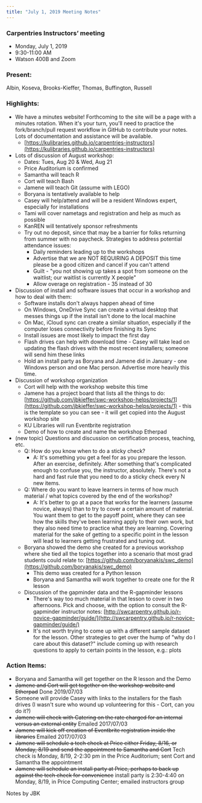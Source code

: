 ```yaml
---
title: "July 1, 2019 Meeting Notes"
---
```

### Carpentries Instructors’ meeting
- Monday, July 1, 2019
- 9:30-11:00 AM
- Watson 400B and Zoom

### Present:
Albin, Koseva, Brooks-Kieffer, Thomas, Buffington, Russell

### Highlights:
- We have a minutes website! Forthcoming to the site will be a page with a minutes rotation. When it's your turn, you'll need to practice the fork/branch/pull request workflow in GitHub to contribute your notes. Lots of documentation and assistance will be available.
  - [https://kulibraries.github.io/carpentries-instructors](https://kulibraries.github.io/carpentries-instructors)
- Lots of discussion of August workshop:
  - Dates: Tues, Aug 20 & Wed, Aug 21
  - Price Auditorium is confirmed
  - Samantha will teach R
  - Cort will teach Bash
  - Jamene will teach Git (assume with LEGO)
  - Boryana is tentatively available to help
  - Casey will help/attend and will be a resident Windows expert, especially for installations
  - Tami will cover nametags and registration and help as much as possible
  - KanREN will tentatively sponsor refreshments
  - Try out no deposit, since that may be a barrier for folks returning from summer with no paycheck. Strategies to address potential attendance issues:
    - Daily reminders leading up to the workshops
    - Advertise that we are NOT REQUIRING A DEPOSIT this time please be a good citizen and cancel if you can't attend
    - Guilt - "you not showing up takes a spot from someone on the waitlist; our waitlist is currently X people"
    - Allow overage on registration - 35 instead of 30
- Discussion of install and software issues that occur in a workshop and how to deal with them:
  - Software installs don't always happen ahead of time
  - On Windows, OneDrive Sync can create a virtual desktop that messes things up if the install isn't done to the local machine
  - On Mac, iCloud sync can create a similar situation, especially if the computer loses connectivity before finishing its Sync
  - Install issues are most likely to impact the first day
  - Flash drives can help with download time - Casey will take lead on updating the flash drives with the most recent installers; someone will send him these links
  - Hold an install party as Boryana and Jamene did in January - one Windows person and one Mac person. Advertise more heavily this time.
- Discussion of workshop organization
  - Cort will help with the workshop website this time
  - Jamene has a project board that lists all the things to do: [https://github.com/jbkieffer/swc-workshop-helps/projects/1](https://github.com/jbkieffer/swc-workshop-helps/projects/1) - this is the template so you can see - it will get copied into the August workshop site
  - KU Libraries will run Eventbrite registration
  - Demo of how to create and name the workshop Etherpad
- (new topic) Questions and discussion on certification process, teaching, etc.
  - Q: How do you know when to do a sticky check?
    - A: It's something you get a feel for as you prepare the lesson. After an exercise, definitely. After something that's complicated enough to confuse you, the instructor, absolutely. There's not a hard and fast rule that you need to do a sticky check every N new items.
  - Q: Where do you want to leave learners in terms of how much material / what topics covered by the end of the workshop?
    - A: It's better to go at a pace that works for the learners (assume novice, always) than to try to cover a certain amount of material. You want them to get to the payoff point, where they can see how the skills they've been learning apply to their own work, but they also need time to practice what they are learning. Covering material for the sake of getting to a specific point in the lesson will lead to learners getting frustrated and tuning out.
  - Boryana showed the demo she created for a previous workshop where she tied all the topics together into a scenario that most grad students could relate to: [https://github.com/boryanakis/swc_demo](https://github.com/boryanakis/swc_demo)
    - This demo was created for a Python lesson
    - Boryana and Samantha will work together to create one for the R lesson
  - Discussion of the gapminder data and the R-gapminder lessons
    - There's way too much material in that lesson to cover in two afternoons. Pick and choose, with the option to consult the R-gapminder instructor notes: [http://swcarpentry.github.io/r-novice-gapminder/guide/](http://swcarpentry.github.io/r-novice-gapminder/guide/)
    - It's not worth trying to come up with a different sample dataset for the lesson. Other strategies to get over the hump of "why do I care about this dataset?" include coming up with research questions to apply to certain points in the lesson, e.g.: plots

### Action Items:
- Boryana and Samantha will get together on the R lesson and the Demo
- ~~Jamene and Cort will get together on the workshop website and Etherpad~~ Done 2019/07/03
- Someone will provide Casey with links to the installers for the flash drives (I wasn't sure who wound up volunteering for this - Cort, can you do it?)
- ~~Jamene will check with Catering on the rate charged for an internal versus an external entity~~ Emailed 2017/07/03
- ~~Jamene will kick off creation of Eventbrite registration inside the libraries~~ Emailed 2017/07/03
- ~~Jamene will schedule a tech check at Price either Friday, 8/16, or Monday, 8/19 and send the appointment to Samantha and Cort~~ Tech check is Monday, 8/19, 2-2:30 pm in the Price Auditorium; sent Cort and Samantha the appointment
- ~~Jamene will schedule an install party at Price, perhaps to back up against the tech check for convenience~~ install party is 2:30-4:40 on Monday, 8/19, in Price Computing Center; emailed instructors group

Notes by JBK
